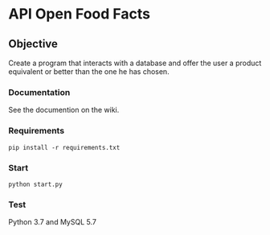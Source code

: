 # API Open Food Facts

## Objective

Create a program that interacts with a database and offer 
the user a product equivalent or better than the one he has chosen.

### Documentation

See the documention on the wiki.

### Requirements

```
pip install -r requirements.txt
```

### Start

```
python start.py
```

### Test

Python 3.7 and MySQL 5.7
